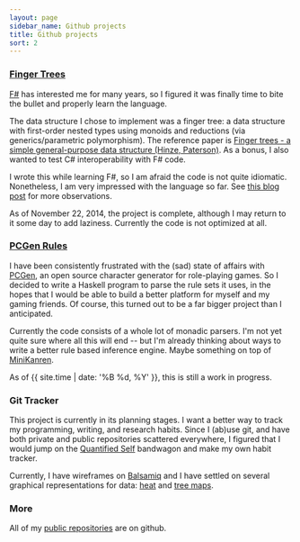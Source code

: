 ```yaml
---
layout: page
sidebar_name: Github projects
title: Github projects
sort: 2
---
```


### [Finger Trees](https://github.com/cantsin/fsharp-finger-trees)

[F#](http://fsharp.org/) has interested me for many years, so I figured it was finally time to bite the bullet and properly learn the language.

The data structure I chose to implement was a finger tree: a data structure with first-order nested types using monoids and reductions (via generics/parametric polymorphism). The reference paper is [Finger trees - a simple general-purpose data structure (Hinze, Paterson)](https://github.com/cantsin/fsharp-finger-trees/blob/master/reference/Finger%20trees%20-%20a%20simple%20general-purpose%20data%20structure%20(Hinze,%20Paterson).pdf?raw=true). As a bonus, I also wanted to test C# interoperability with F# code.

I wrote this while learning F#, so I am afraid the code is not quite idiomatic. Nonetheless, I am very impressed with the language so far. See [this blog post](/2014/12/05/fsharp-ascendant/) for more observations.

As of November 22, 2014, the project is complete, although I may return to it some day to add laziness. Currently the code is not optimized at all.

### [PCGen Rules](https://github.com/gamelost/pcgen-rules)

I have been consistently frustrated with the (sad) state of affairs with [PCGen](http://pcgen.sourceforge.net/01_overview.php), an open source character generator for role-playing games. So I decided to write a Haskell program to parse the rule sets it uses, in the hopes that I would be able to build a better platform for myself and my gaming friends. Of course, this turned out to be a far bigger project than I anticipated.

Currently the code consists of a whole lot of monadic parsers. I'm not yet quite sure where all this will end -- but I'm already thinking about ways to write a better rule based inference engine. Maybe something on top of [MiniKanren](http://minikanren.org/).

As of {{ site.time | date: '%B %d, %Y' }}, this is still a work in progress.

### Git Tracker

This project is currently in its planning stages. I want a better way to track my programming, writing, and research habits. Since I (ab)use git, and have both private and public repositories scattered everywhere, I figured that I would jump on the [Quantified Self](http://quantifiedself.com/) bandwagon and make my own habit tracker.

Currently, I have wireframes on [Balsamiq](https://balsamiq.com/) and I have settled on several graphical representations for data: [heat](http://en.wikipedia.org/wiki/Heat_map) and [tree maps](http://en.wikipedia.org/wiki/Treemapping).

### More

All of my [public repositories](https://github.com/cantsin?tab=repositories) are on github.
